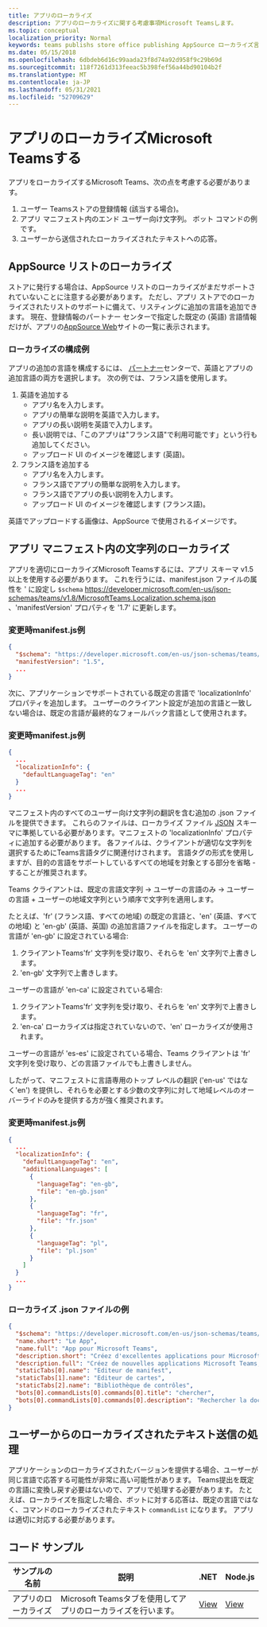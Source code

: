 ```yaml
---
title: アプリのローカライズ
description: アプリのローカライズに関する考慮事項Microsoft Teamsします。
ms.topic: conceptual
localization_priority: Normal
keywords: teams publishs store office publishing AppSource ローカライズ言語
ms.date: 05/15/2018
ms.openlocfilehash: 6dbdeb6d16c99aada23f8d74a92d958f9c29b69d
ms.sourcegitcommit: 118f7261d313feeac5b398fef56a44bd90104b2f
ms.translationtype: MT
ms.contentlocale: ja-JP
ms.lasthandoff: 05/31/2021
ms.locfileid: "52709629"
---
```

# <a name="localization-for-microsoft-teams-apps"></a>アプリのローカライズMicrosoft Teamsする

アプリをローカライズするMicrosoft Teams、次の点を考慮する必要があります。

1. ユーザー Teamsストアの登録情報 (該当する場合)。
1. アプリ マニフェスト内のエンド ユーザー向け文字列。 ボット コマンドの例です。
1. ユーザーから送信されたローカライズされたテキストへの応答。

## <a name="localizing-your-appsource-listing"></a>AppSource リストのローカライズ

ストアに発行する場合は、AppSource リストのローカライズがまだサポートされていないことに注意する必要があります。 ただし、アプリ ストアでのローカライズされたリストのサポートに備えて、リスティングに追加の言語を追加できます。 現在、登録情報のパートナー センターで指定した既定[](/office/dev/store/submit-to-appsource-via-partner-center)の (英語) 言語情報だけが、アプリの[AppSource Web](https://appsource.microsoft.com/marketplace/apps?product=office%3Bteams&page=1)サイトの一覧に表示されます。

### <a name="example-of-configuring-localization"></a>ローカライズの構成例

アプリの追加の言語を構成するには、 [パートナー](/office/dev/store/submit-to-appsource-via-partner-center)センターで、英語とアプリの追加言語の両方を選択します。 次の例では、フランス語を使用します。

1. 英語を追加する
    * アプリ名を入力します。
    * アプリの簡単な説明を英語で入力します。
    * アプリの長い説明を英語で入力します。
    * 長い説明では、「このアプリは"フランス語"で利用可能です」という行も追加してください。
    * アップロード UI のイメージを確認します (英語)。
2. フランス語を追加する
    * アプリ名を入力します。
    * フランス語でアプリの簡単な説明を入力します。
    * フランス語でアプリの長い説明を入力します。
    * アップロード UI のイメージを確認します (フランス語)。

英語でアップロードする画像は、AppSource で使用されるイメージです。

## <a name="localizing-the-strings-in-your-app-manifest"></a>アプリ マニフェスト内の文字列のローカライズ

アプリを適切にローカライズMicrosoft Teamsするには、アプリ スキーマ v1.5 以上を使用する必要があります。 これを行うには、manifest.json ファイルの属性を ' に設定し `$schema` https://developer.microsoft.com/en-us/json-schemas/teams/v1.8/MicrosoftTeams.Localization.schema.json 、'manifestVersion' プロパティを '1.7' に更新します。

### <a name="example-manifestjson-change"></a>変更時manifest.js例

```json
{
  "$schema": "https://developer.microsoft.com/en-us/json-schemas/teams/v1.8/MicrosoftTeams.Localization.schema.json",
  "manifestVersion": "1.5",
  ...
}
```

次に、アプリケーションでサポートされている既定の言語で 'localizationInfo' プロパティを追加します。 ユーザーのクライアント設定が追加の言語と一致しない場合は、既定の言語が最終的なフォールバック言語として使用されます。

### <a name="example-manifestjson-change"></a>変更時manifest.js例

```json
{
  ...
  "localizationInfo": {
    "defaultLanguageTag": "en"
  }
  ...
}
```

マニフェスト内のすべてのユーザー向け文字列の翻訳を含む追加の .json ファイルを提供できます。 これらのファイルは、ローカライズ ファイル [JSON](../../resources/schema/localization-schema.md) スキーマに準拠している必要があります。マニフェストの 'localizationInfo' プロパティに追加する必要があります。 各ファイルは、クライアントが適切な文字列を選択するためにTeams言語タグに関連付けされます。 言語タグの形式を使用しますが、目的の言語をサポートしているすべての地域を対象とする部分を省略 <language> - <region> <region> することが推奨されます。

Teams クライアントは、既定の言語文字列 -> ユーザーの言語のみ -> ユーザーの言語 + ユーザーの地域文字列という順序で文字列を適用します。

たとえば、'fr' (フランス語、すべての地域) の既定の言語と、'en' (英語、すべての地域) と 'en-gb' (英語、英国) の追加言語ファイルを指定します。 ユーザーの言語が 'en-gb' に設定されている場合:

1. クライアントTeams'fr' 文字列を受け取り、それらを 'en' 文字列で上書きします。
2. 'en-gb' 文字列で上書きします。

ユーザーの言語が 'en-ca' に設定されている場合: 

1. クライアントTeams'fr' 文字列を受け取り、それらを 'en' 文字列で上書きします。
2. 'en-ca' ローカライズは指定されていないので、'en' ローカライズが使用されます。

ユーザーの言語が 'es-es' に設定されている場合、Teams クライアントは 'fr' 文字列を受け取り、どの言語ファイルでも上書きしません。

したがって、マニフェストに言語専用のトップ レベルの翻訳 ('en-us' ではなく'en') を提供し、それらを必要とする少数の文字列に対して地域レベルのオーバーライドのみを提供する方が強く推奨されます。

### <a name="example-manifestjson-change"></a>変更時manifest.js例

```json
{
  ...
  "localizationInfo": {
    "defaultLanguageTag": "en",
    "additionalLanguages": [
      {
        "languageTag": "en-gb",
        "file": "en-gb.json"
      },
      {
        "languageTag": "fr",
        "file": "fr.json"
      },
      {
        "languageTag": "pl",
        "file": "pl.json"
      }
    ]
  }
  ...
}
```

### <a name="example-localization-json-file"></a>ローカライズ .json ファイルの例

```json
{
  "$schema": "https://developer.microsoft.com/en-us/json-schemas/teams/v1.8/MicrosoftTeams.Localization.schema.json",
  "name.short": "Le App",
  "name.full": "App pour Microsoft Teams",
  "description.short": "Créez d'excellentes applications pour Microsoft Teams avec App.",
  "description.full": "Créez de nouvelles applications Microsoft Teams, concevez et prévisualisez des cartes bot, et explorez la documentation avec App.",
  "staticTabs[0].name": "Editeur de manifest",
  "staticTabs[1].name": "Editeur de cartes",
  "staticTabs[2].name": "Bibliothèque de contrôles",
  "bots[0].commandLists[0].commands[0].title": "chercher",
  "bots[0].commandLists[0].commands[0].description": "Rechercher la documentation Teams pertinente"
}
```

## <a name="handling-localized-text-submissions-from-your-users"></a>ユーザーからのローカライズされたテキスト送信の処理

アプリケーションのローカライズされたバージョンを提供する場合、ユーザーが同じ言語で応答する可能性が非常に高い可能性があります。 Teams提出を既定の言語に変換し戻す必要はないので、アプリで処理する必要があります。 たとえば、ローカライズを指定した場合、ボットに対する応答は、既定の言語ではなく、コマンドのローカライズされたテキスト `commandList` になります。 アプリは適切に対応する必要があります。

## <a name="code-sample"></a>コード サンプル

| サンプルの名前 | 説明 | .NET | Node.js |
|-------------|-------------|------|------|
| アプリのローカライズ | Microsoft Teamsタブを使用してアプリのローカライズを行います。 | [View](https://github.com/OfficeDev/Microsoft-Teams-Samples/tree/main/samples/app-localization/csharp) |[View](https://github.com/OfficeDev/Microsoft-Teams-Samples/tree/main/samples/app-localization/nodejs) |


